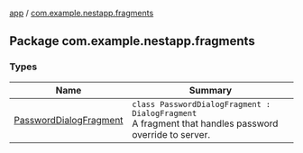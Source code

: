 [app](../index.md) / [com.example.nestapp.fragments](./index.md)

## Package com.example.nestapp.fragments

### Types

| Name | Summary |
|---|---|
| [PasswordDialogFragment](-password-dialog-fragment/index.md) | `class PasswordDialogFragment : DialogFragment`<br>A fragment that handles password override to server. |
